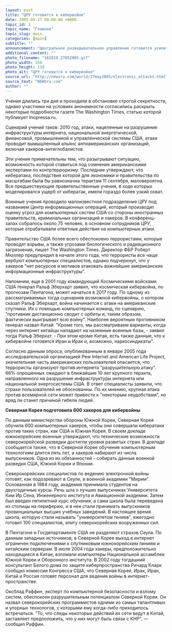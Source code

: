 ```yaml
---
layout: post
title: "ЦРУ готовится к кибервойне"
date: 2005-05-27 00:00:00 +0000
topic_id: 1
topic_name: "Главное"
topic_slug: main
categories: [main]
subtitle: ""
announcement: "Центральное разведывательное управление готовится усилить защиту от возможных глобальных электронных атак террористов. На этой неделе ЦРУ провело учения под кодовым названием \"Безмолвный горизонт\". Учения прошли в Шарлоттсвилле, штат Виргиния. На них отрабатывалась защита государственных, финансовых и промышленных центров от электронной атаки того же масштаба, что и теракты 11 сентября."
additional_content: ""
photo_filename: "161819_27052005.gif"
photo_width: 158
photo_height: 118
photo_alt: "ЦРУ готовится к кибервойне"
source_url: "http://newsru.com/world/27may2005/electronic_attacks.html"
source_text: "NEWSru.com"
author: ""
---
```

Учения длились три дня и проходили в обстановке строгой секретности, однако участники на условиях анонимности согласились раскрыть некоторые подробности газете The Washington Times, статью которой публикует Inopressa.ru.

Сценарий учений таков: 2010 год, атаки, нацеленные на разрушение инфраструктуры интернета, национальной энергетической, финансовой, промышленной и управленческой системы США, атаки проводит вымышленный альянс антиамериканских организаций, включая хакеров-антиглобалистов.

Эти учения примечательны тем, что разыгрывают ситуацию, возможность которой ставиться под сомнение американскими экспертами по контртерроризму. Последние утверждают, что кибератака, последствия которой для экономики и правительства по масштабам была бы равнозначна терактам 11 сентября, маловероятна. Все предшествующие правительственные учения, в ходе которых моделировался ущерб от кибератак, имели гораздо более узкий охват.

Военные учения проводило малоизвестное подразделение ЦРУ под названием Центр информационных операций, который производит оценку угроз для компьютерных систем США со стороны иностранных правительств, криминальных организаций и хакеров. В конференц-залах собралось около 75 человек, в основном сотрудников ЦРУ, которые отрабатывали ответные действия на компьютерные атаки.

Правительство США более всего обеспокоено террористами, которые проводят взрывы, а также угрозами биологического и радиационного загрязнения, пишет The Washington Times. Директор ФБР Роберт Мюллер предупредил в начале этого года, что террористы все чаще вербуют компьютерных специалистов, однако подчеркнул, что у хакеров "нет ресурсов и мотивов атаковать важнейшие американские информационные инфраструктуры".

Напомним, еще в 2001 году командующий Космическими войсками США генерал Ральф Эберхарт заявил, что космическая кибервойна, по прогнозам Пентагона, может начаться в 2017 году. По одному из рассматриваемых тогда сценариев возможной кибервойны, о котором сказал Ральф Эберхарт, война начинается с атаки на американские спутники. Их с помощью компьютерных команд, по сценарию, "противник дистанционно сводит с орбиты и, таким образом, фактически выигрывает всю войну". Наиболее вероятным противником генерал назвал Китай. "Кроме того, мы рассматриваем варианты, когда через интернет китайцы нападают на наземные военные базы, - заявил тогда Ральф Эберхат. - При этом кроме Китая, есть также данные, что к кибервойне готовятся Иран и Ирак и, возможно, наркосиндикаты".

Согласно данным опроса, опубликованным в январе 2005 года исследовательской организацией Pew Internet and American Life Project, значительная часть американских пользователей опасается, что террористы организуют против интернета "разрушительную атаку". 66% опрошенных ожидают в ближайшие 10 лет крупного теракта, направленного на разрушение инфраструктуры интернета или национальной энергосистемы США. В ответ специалисты заявили, что страхи пользователей не обоснованны. По их мнению, крупная атака против всемирной сети может привести к "некоторым неудобствам", но вряд ли станет причиной гибели людей.

<strong>Северная Корея подготовила 600 хакеров для кибервойны</strong>

По данным министерства обороны Южной Кореи, Северная Корея обучила 600 компьютерных хакеров, чтобы они совершали кибератаки против таких стран, как США и Южная Корея. В своем докладе южнокорейские военные утверждают, что технические возможности северокорейской разведки достигли уровня развитых стран. В докладе сообщается также, что в Северной Корее обучение компьютерным технологиям длится пять лет, а хакеров набирают из числа выпускников. Одна из их обязанностей - собирать данные военной разведки США, Южной Кореи и Японии.

Северокорейских специалистов по ведению электронной войны готовят, как подозревают в Сеуле, в военной академии "Мирим". Основанная в 1984 году, академия принимала студентов на двухгодичные курсы. Речь шла о лучших выпускниках Университета Ким Ир Сена, Инженерного института и Авиационной академии. Затем был введен пятилетний курс обучения, а сама школа была переведена из столицы на периферию, и в нее стали принимать выпускников провинциальных высших учебных заведений. В настоящее время школа, которую стали называть "университетом гениев", ежегодно готовит 100 специалистов, элиту северокорейских вооруженных сил.

В Пентагоне и Госдепартаменте США не разделяют страхов Сеула. По данным западных источников, в Северной Корее выход в интернет ограничен подключениями к спутниковым южнокорейским линиям и китайским серверам. В июле 2004 года хакеры, предположительно находящиеся в Китае, взломали компьютеры Национальной ассамблеи Южной Кореи и Оборонного института. В 2002 году тогдашний консультант Белого дома по защите киберпространства Ричард Кларк сообщил комиссии Конгресса США, что Северная Корея, Ирак, Иран, Китай и Россия готовят персонал для ведения войны в интернет-пространстве.

Оксблад Раффин, эксперт по компьютерной безопасности и взлому систем, обеспокоен разрушительным потенциалом Северной Кореи. Он назвал северокорейских программистов одними из самых талантливых и упорных технологов, с которыми ему когда-либо приходилось встречаться. "То, что следы некоторых действий их сети ведут в Китай, заставляет предположить, что у них могут быть связи с КНР", &mdash; сообщил Раффин.
